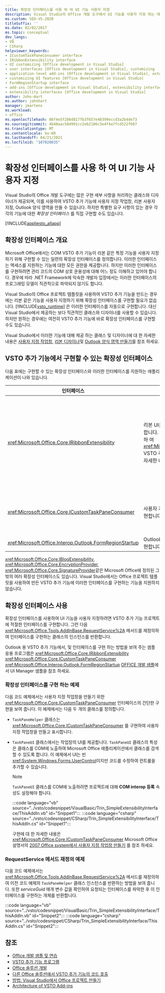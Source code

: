 ```yaml
---
title: 확장성 인터페이스를 사용 하 여 UI 기능 사용자 지정
description: Visual Studio의 Office 개발 도구에서 UI 기능을 사용자 지정 하는 데 도움이 되는 확장성 인터페이스를 제공 하는 방법을 알아봅니다.
ms.custom: SEO-VS-2020
titleSuffix: ''
ms.date: 02/02/2017
ms.topic: conceptual
dev_langs:
- VB
- CSharp
helpviewer_keywords:
- ICustomTaskPaneConsumer interface
- IRibbonExtensibility interface
- UI customizing [Office development in Visual Studio]
- user interfaces [Office development in Visual Studio], customizing
- application-level add-ins [Office development in Visual Studio], extensibility interfaces
- customizing UI features [Office development in Visual Studio]
- FormRegionStartup interface
- add-ins [Office development in Visual Studio], extensibility interfaces
- extensibility interfaces [Office development in Visual Studio]
author: John-Hart
ms.author: johnhart
manager: jmartens
ms.workload:
- office
ms.openlocfilehash: 86f4e5f286d817fb3f657e40399eccd3a2b4de73
ms.sourcegitcommit: 4b40aac584991cc2eb2186c3e4f4a7fcd522f607
ms.translationtype: MT
ms.contentlocale: ko-KR
ms.lasthandoff: 04/21/2021
ms.locfileid: "107828035"
---
```

# <a name="customize-ui-features-by-using-extensibility-interfaces"></a>확장성 인터페이스를 사용 하 여 UI 기능 사용자 지정
  Visual Studio의 Office 개발 도구에는 많은 구현 세부 사항을 처리하는 클래스와 디자이너가 제공되며, 이를 사용하여 VSTO 추가 기능에 사용자 지정 작업창, 리본 사용자 지정, Outlook 양식 영역을 만들 수 있습니다. 하지만 특별한 요구 사항이 있는 경우 각각의 기능에 대한 *확장성 인터페이스* 를 직접 구현할 수도 있습니다.

 [!INCLUDE[appliesto_allapp](../vsto/includes/appliesto-allapp-md.md)]

## <a name="overview-of-extensibility-interfaces"></a>확장성 인터페이스 개요
 Microsoft Office에서는 COM VSTO 추가 기능이 리본 같은 특정 기능을 사용자 지정하기 위해 구현할 수 있는 일련의 확장성 인터페이스를 정의합니다. 이러한 인터페이스는 액세스를 지원하는 기능에 대한 모든 권한을 제공합니다. 하지만 이러한 인터페이스를 구현하려면 관리 코드의 COM 상호 운용성에 대해 어느 정도 이해하고 있어야 합니다. 경우에 따라 .NET Framework에 익숙한 개발자 입장에서는 이러한 인터페이스의 프로그래밍 모델이 직관적으로 파악되지 않기도 합니다.

 Visual Studio의 Office 프로젝트 템플릿을 사용하여 VSTO 추가 기능을 만드는 경우에는 리본 같은 기능을 사용자 지정하기 위해 확장성 인터페이스를 구현할 필요가 없습니다. [!INCLUDE[vsto_runtime](../vsto/includes/vsto-runtime-md.md)] 은 이러한 인터페이스를 자동으로 구현합니다. 대신 Visual Studio에서 제공하는 보다 직관적인 클래스와 디자이너를 사용할 수 있습니다. 하지만 원하는 경우에는 여전히 VSTO 추가 기능에 바로 확장성 인터페이스를 구현할 수도 있습니다.

 Visual Studio에서 이러한 기능에 대해 제공 하는 클래스 및 디자이너에 대 한 자세한 내용은 [사용자 지정 작업창](../vsto/custom-task-panes.md), [리본 디자이너](../vsto/ribbon-designer.md)및 [Outlook 양식 영역 만들기](../vsto/creating-outlook-form-regions.md)를 참조 하세요.

## <a name="extensibility-interfaces-you-can-implement-in-a-vsto-add-in"></a>VSTO 추가 기능에서 구현할 수 있는 확장성 인터페이스
 다음 표에는 구현할 수 있는 확장성 인터페이스와 이러한 인터페이스를 지원하는 애플리케이션이 나와 있습니다.

|인터페이스|Description|애플리케이션|
|---------------|-----------------|------------------|
|<xref:Microsoft.Office.Core.IRibbonExtensibility>|리본 UI를 사용자 지정하려면 이 인터페이스를 구현합니다. **참고:**  프로젝트에 **리본 (XML)** 항목을 추가 하 여 <xref:Microsoft.Office.Core.IRibbonExtensibility> VSTO 추가 기능에 기본 구현을 생성할 수 있습니다. 자세한 내용은 [Ribbon XML](../vsto/ribbon-xml.md)을 참조하세요.|Excel<br /><br /> [!INCLUDE[InfoPath_15_short](../vsto/includes/infopath-15-short-md.md)]<br /><br /> InfoPath 2010<br /><br /> Outlook<br /><br /> PowerPoint<br /><br /> Project<br /><br /> Visio<br /><br /> Word|
|<xref:Microsoft.Office.Core.ICustomTaskPaneConsumer>|사용자 지정 작업창을 만들려면 이 인터페이스를 구현합니다.|Excel<br /><br /> Outlook<br /><br /> PowerPoint<br /><br /> Word|
|<xref:Microsoft.Office.Interop.Outlook.FormRegionStartup>|Outlook 양식 영역을 만들려면 이 인터페이스를 구현합니다.|Outlook|

 <xref:Microsoft.Office.Core.IBlogExtensibility>, <xref:Microsoft.Office.Core.EncryptionProvider>, <xref:Microsoft.Office.Core.SignatureProvider>같은 Microsoft Office에 정의된 그 밖의 여러 확장성 인터페이스도 있습니다. Visual Studio에서는 Office 프로젝트 템플릿을 사용하여 만든 VSTO 추가 기능에 이러한 인터페이스를 구현하는 기능을 지원하지 않습니다.

## <a name="use-extensibility-interfaces"></a>확장성 인터페이스 사용
 확장성 인터페이스를 사용하여 UI 기능을 사용자 지정하려면 VSTO 추가 기능 프로젝트에 적절한 인터페이스를 구현합니다. 그런 다음 <xref:Microsoft.Office.Tools.AddInBase.RequestService%2A> 메서드를 재정의하여 인터페이스를 구현하는 클래스의 인스턴스를 반환합니다.

 Outlook 용 VSTO 추가 기능에서, 및 인터페이스를 구현 하는 방법을 보여 주는 샘플 응용 프로그램은 <xref:Microsoft.Office.Core.IRibbonExtensibility> <xref:Microsoft.Office.Core.ICustomTaskPaneConsumer> <xref:Microsoft.Office.Interop.Outlook.FormRegionStartup> [OFFICE 개발 샘플](../vsto/office-development-samples.md)에서 UI Manager 샘플을 참조 하세요.

### <a name="example-of-implementing-an-extensibility-interface"></a>확장성 인터페이스를 구현 하는 예제
 다음 코드 예제에서는 사용자 지정 작업창을 만들기 위한 <xref:Microsoft.Office.Core.ICustomTaskPaneConsumer> 인터페이스의 간단한 구현을 보여 줍니다. 이 예제에서는 다음 두 개의 클래스를 정의합니다.

- `TaskPaneHelper` 클래스는 <xref:Microsoft.Office.Core.ICustomTaskPaneConsumer> 를 구현하여 사용자 지정 작업창을 만들고 표시합니다.

- `TaskPaneUI` 클래스에서는 작업창의 UI를 제공합니다. `TaskPaneUI` 클래스의 특성은 클래스를 COM에 노출하여 Microsoft Office 애플리케이션에서 클래스를 검색할 수 있도록 합니다. 이 예제에서 UI는 빈 <xref:System.Windows.Forms.UserControl>이지만 코드를 수정하여 컨트롤을 추가할 수 있습니다.

  > [!NOTE]
  > `TaskPaneUI` 클래스를 COM에 노출하려면 프로젝트에 대해 **COM interop 등록** 속성도 설정해야 합니다.

  :::code language="vb" source="../vsto/codesnippet/VisualBasic/Trin_SimpleExtensibilityInterface/ThisAddIn.vb" id="Snippet1":::
  :::code language="csharp" source="../vsto/codesnippet/CSharp/Trin_SimpleExtensibilityInterface/ThisAddIn.cs" id="Snippet1":::

  구현에 대 한 자세한 내용은 <xref:Microsoft.Office.Core.ICustomTaskPaneConsumer> Microsoft Office 설명서의 [2007 Office system에서 사용자 지정 작업창 만들기](/previous-versions/office/developer/office-2007/aa338197(v=office.12)) 를 참조 하세요.

### <a name="example-of-overriding-the-requestservice-method"></a>RequestService 메서드 재정의 예제
 다음 코드 예제에서는 <xref:Microsoft.Office.Tools.AddInBase.RequestService%2A> 메서드를 재정의하여 이전 코드 예제의 `TaskPaneHelper` 클래스 인스턴스를 반환하는 방법을 보여 줍니다. 또한 *serviceGuid* 매개 변수 값을 확인하여 요청되는 인터페이스를 파악한 후 이 인터페이스를 구현하는 개체를 반환합니다.

 :::code language="vb" source="../vsto/codesnippet/VisualBasic/Trin_SimpleExtensibilityInterface/ThisAddIn.vb" id="Snippet2":::
 :::code language="csharp" source="../vsto/codesnippet/CSharp/Trin_SimpleExtensibilityInterface/ThisAddIn.cs" id="Snippet2":::

## <a name="see-also"></a>참조
- [Office 개발 샘플 및 연습](../vsto/office-development-samples-and-walkthroughs.md)
- [VSTO 추가 기능 프로그램](../vsto/programming-vsto-add-ins.md)
- [Office 솔루션 개발](../vsto/developing-office-solutions.md)
- [다른 Office 솔루션에서 VSTO 추가 기능의 코드 호출](../vsto/calling-code-in-vsto-add-ins-from-other-office-solutions.md)
- [방법: Visual Studio에서 Office 프로젝트 만들기](../vsto/how-to-create-office-projects-in-visual-studio.md)
- [Architecture of VSTO Add-ins](../vsto/architecture-of-vsto-add-ins.md)
